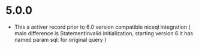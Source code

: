 # 5.0.0

* This a activer record prior to 6.0 version compatible niceql integration 
  ( main difference is StatementInvalid initialization, starting version 6 it has named param sql: for original query ) 